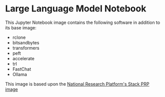 # Large Language Model Notebook

This Jupyter Notebook image contains the following software in addition to its base image:
- rclone
- bitsandbytes
- transformers
- peft
- accelerate
- trl
- FastChat
- Ollama

This image is based upon the [National Research Platform's Stack PRP image](https://gitlab.nrp-nautilus.io/prp/jupyter-stack/-/tree/prp/images/prp)